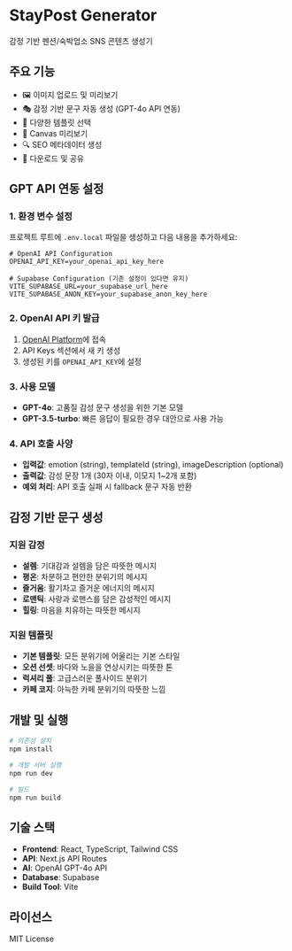 # StayPost Generator

감정 기반 펜션/숙박업소 SNS 콘텐츠 생성기

## 주요 기능

- 🖼️ 이미지 업로드 및 미리보기
- 🎭 감정 기반 문구 자동 생성 (GPT-4o API 연동)
- 🎨 다양한 템플릿 선택
- 📱 Canvas 미리보기
- 🔍 SEO 메타데이터 생성
- 💾 다운로드 및 공유

## GPT API 연동 설정

### 1. 환경 변수 설정

프로젝트 루트에 `.env.local` 파일을 생성하고 다음 내용을 추가하세요:

```env
# OpenAI API Configuration
OPENAI_API_KEY=your_openai_api_key_here

# Supabase Configuration (기존 설정이 있다면 유지)
VITE_SUPABASE_URL=your_supabase_url_here
VITE_SUPABASE_ANON_KEY=your_supabase_anon_key_here
```

### 2. OpenAI API 키 발급

1. [OpenAI Platform](https://platform.openai.com/)에 접속
2. API Keys 섹션에서 새 키 생성
3. 생성된 키를 `OPENAI_API_KEY`에 설정

### 3. 사용 모델

- **GPT-4o**: 고품질 감성 문구 생성을 위한 기본 모델
- **GPT-3.5-turbo**: 빠른 응답이 필요한 경우 대안으로 사용 가능

### 4. API 호출 사양

- **입력값**: emotion (string), templateId (string), imageDescription (optional)
- **출력값**: 감성 문장 1개 (30자 이내, 이모지 1~2개 포함)
- **예외 처리**: API 호출 실패 시 fallback 문구 자동 반환

## 감정 기반 문구 생성

### 지원 감정
- **설렘**: 기대감과 설렘을 담은 따뜻한 메시지
- **평온**: 차분하고 편안한 분위기의 메시지
- **즐거움**: 활기차고 즐거운 에너지의 메시지
- **로맨틱**: 사랑과 로맨스를 담은 감성적인 메시지
- **힐링**: 마음을 치유하는 따뜻한 메시지

### 지원 템플릿
- **기본 템플릿**: 모든 분위기에 어울리는 기본 스타일
- **오션 선셋**: 바다와 노을을 연상시키는 따뜻한 톤
- **럭셔리 풀**: 고급스러운 풀사이드 분위기
- **카페 코지**: 아늑한 카페 분위기의 따뜻한 느낌

## 개발 및 실행

```bash
# 의존성 설치
npm install

# 개발 서버 실행
npm run dev

# 빌드
npm run build
```

## 기술 스택

- **Frontend**: React, TypeScript, Tailwind CSS
- **API**: Next.js API Routes
- **AI**: OpenAI GPT-4o API
- **Database**: Supabase
- **Build Tool**: Vite

## 라이선스

MIT License
